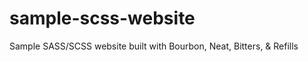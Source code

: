 sample-scss-website
===================

Sample SASS/SCSS website built with Bourbon, Neat, Bitters, &amp; Refills